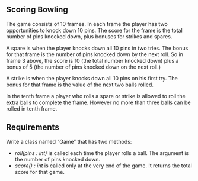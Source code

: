 Scoring Bowling
---------------

The game consists of 10 frames. In each frame the player has
two opportunities to knock down 10 pins.  The score for the frame is the total
number of pins knocked down, plus bonuses for strikes and spares.

A spare is when the player knocks down all 10 pins in two tries.  The bonus for
that frame is the number of pins knocked down by the next roll.  So in frame 3
above, the score is 10 (the total number knocked down) plus a bonus of 5 (the
number of pins knocked down on the next roll.)

A strike is when the player knocks down all 10 pins on his first try. The bonus
for that frame is the value of the next two balls rolled.

In the tenth frame a player who rolls a spare or strike is allowed to roll the extra
balls to complete the frame.  However no more than three balls can be rolled in
tenth frame.

Requirements
------------

Write a class named “Game” that has two methods:

* _roll(pins : int)_ is called each time the player rolls a ball.  The argument is the number of pins knocked down.
* _score() : int_ is called only at the very end of the game.  It returns the total score for that game.
